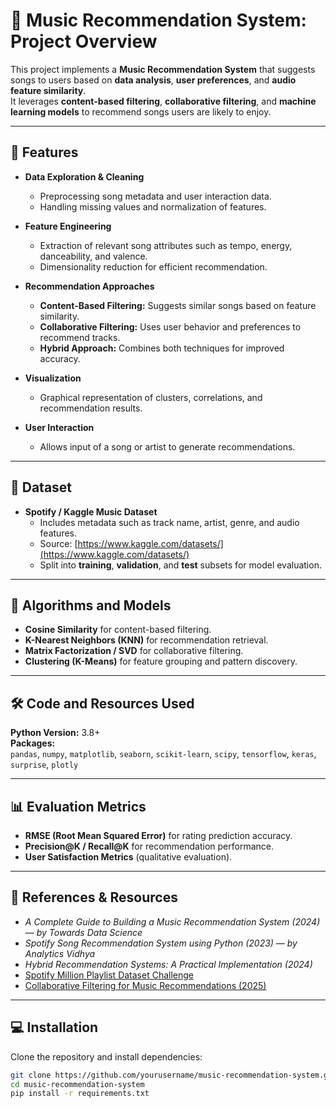 # 🎵 Music Recommendation System: Project Overview

This project implements a **Music Recommendation System** that suggests songs to users based on **data analysis**, **user preferences**, and **audio feature similarity**.  
It leverages **content-based filtering**, **collaborative filtering**, and **machine learning models** to recommend songs users are likely to enjoy.

---

## 🚀 Features

- **Data Exploration & Cleaning**
  - Preprocessing song metadata and user interaction data.
  - Handling missing values and normalization of features.

- **Feature Engineering**
  - Extraction of relevant song attributes such as tempo, energy, danceability, and valence.
  - Dimensionality reduction for efficient recommendation.

- **Recommendation Approaches**
  - **Content-Based Filtering:** Suggests similar songs based on feature similarity.
  - **Collaborative Filtering:** Uses user behavior and preferences to recommend tracks.
  - **Hybrid Approach:** Combines both techniques for improved accuracy.

- **Visualization**
  - Graphical representation of clusters, correlations, and recommendation results.

- **User Interaction**
  - Allows input of a song or artist to generate recommendations.

---

## 📂 Dataset

- **Spotify / Kaggle Music Dataset**
  - Includes metadata such as track name, artist, genre, and audio features.
  - Source: [https://www.kaggle.com/datasets/](https://www.kaggle.com/datasets/)
  - Split into **training**, **validation**, and **test** subsets for model evaluation.

---

## 🧠 Algorithms and Models

- **Cosine Similarity** for content-based filtering.  
- **K-Nearest Neighbors (KNN)** for recommendation retrieval.  
- **Matrix Factorization / SVD** for collaborative filtering.  
- **Clustering (K-Means)** for feature grouping and pattern discovery.

---

## 🛠️ Code and Resources Used

**Python Version:** 3.8+  
**Packages:**  
`pandas`, `numpy`, `matplotlib`, `seaborn`, `scikit-learn`, `scipy`, `tensorflow`, `keras`, `surprise`, `plotly`

---

## 📊 Evaluation Metrics

- **RMSE (Root Mean Squared Error)** for rating prediction accuracy.  
- **Precision@K / Recall@K** for recommendation performance.  
- **User Satisfaction Metrics** (qualitative evaluation).

---

## 📜 References & Resources

- *A Complete Guide to Building a Music Recommendation System (2024)* — *by Towards Data Science*  
- *Spotify Song Recommendation System using Python (2023)* — *by Analytics Vidhya*  
- *Hybrid Recommendation Systems: A Practical Implementation (2024)*  
- [Spotify Million Playlist Dataset Challenge](https://www.aicrowd.com/challenges/spotify-million-playlist-dataset-challenge)  
- [Collaborative Filtering for Music Recommendations (2025)](https://medium.com/)  

---

## 💻 Installation

Clone the repository and install dependencies:

```bash
git clone https://github.com/yourusername/music-recommendation-system.git
cd music-recommendation-system
pip install -r requirements.txt
